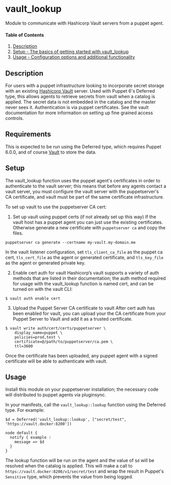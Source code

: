 
# vault_lookup

Module to communicate with Hashicorp Vault servers from a puppet agent.

#### Table of Contents

1. [Description](#description)
2. [Setup - The basics of getting started with vault_lookup](#setup)
3. [Usage - Configuration options and additional functionality](#usage)

## Description

For users with a puppet infrastructure looking to incorporate secret storage
with an existing [Hashicorp Vault](https://www.vaultproject.io/) server. Used
with Puppet 6's Deferred type, this allows agents to retrieve secrets from vault
when a catalog is applied. The secret data is not embedded in the catalog and
the master never sees it. Authentication is via puppet certificates. See the
vault documentation for more information on setting up fine grained access
controls.

## Requirements

This is expected to be run using the Deferred type, which requires Puppet 6.0.0,
and of course [Vault](https://www.vaultproject.io/) to store the data.

## Setup

The vault_lookup function uses the puppet agent's certificates in order to
authenticate to the vault server; this means that before any agents contact a
vault server, you must configure the vault server with the puppetserver's CA
certificate, and vault must be part of the same certificate infrastructure.

To set up vault to use the puppetserver CA cert:

1. Set up vault using puppet certs (if not already set up this way)
  If the vault host has a puppet agent you can just use the existing
  certificates. Otherwise generate a new certificate with `puppetserver ca` and
  copy the files.
 
```
puppetserver ca generate --certname my-vault.my-domain.me
```

  In the vault listener configuration, set `tls_client_ca_file` as the puppet ca
  cert, `tls_cert_file` as the agent or generated certificate, and
  `tls_key_file` as the agent or generated private key.

2. Enable cert auth for vault
  Hashicorp’s vault supports a variety of auth methods that are listed in their
  documentation; the auth method required for usage with the vault_lookup
  function is named cert, and can be turned on with the vault CLI:

```
$ vault auth enable cert
```
3. Upload the Puppet Server CA certificate to vault
  After cert auth has been enabled for vault, you can upload your the CA
  certificate from your Puppet Server to Vault and add it as a trusted
  certificate.

```
$ vault write auth/cert/certs/puppetserver \
    display_name=puppet \
    policies=prod,test \
    certificate=@/path/to/puppetserver/ca.pem \
    ttl=3600
```

Once the certificate has been uploaded, any puppet agent with a signed
certificate will be able to authenticate with vault.

## Usage

Install this module on your puppetserver installation; the necessary code will
distributed to puppet agents via pluginsync.

In your manifests, call the `vault_lookup::lookup` function using the Deferred
type. For example:

```puppet
$d = Deferred('vault_lookup::lookup', ["secret/test", 'https://vault.docker:8200'])

node default {
  notify { example :
    message => $d
  }
}
```

The lookup function will be run on the agent and the value of `$d` will be
resolved when the catalog is applied. This will make a call to
`https://vault.docker:8200/v1/secret/test` and wrap the result in Puppet's
`Sensitive` type, which prevents the value from being logged.
